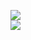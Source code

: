 [![](https://img.shields.io/badge/Made%20With-Github%20Spray-lightgrey.svg?style=for-the-badge&logo=github)](https://github.com/Annihil/github-spray#30134)  
[![](https://i.imgur.com/2DrTn0Z.gif)](https://github.com/Annihil/github-spray)
